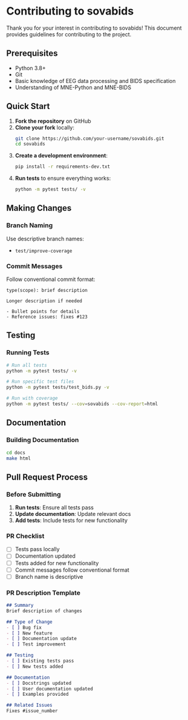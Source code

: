 # Contributing to sovabids

Thank you for your interest in contributing to sovabids! This document provides guidelines for contributing to the project.

## Prerequisites

- Python 3.8+
- Git
- Basic knowledge of EEG data processing and BIDS specification
- Understanding of MNE-Python and MNE-BIDS

## Quick Start

1. **Fork the repository** on GitHub
2. **Clone your fork** locally:
   ```bash
   git clone https://github.com/your-username/sovabids.git
   cd sovabids
   ```
3. **Create a development environment**:
   ```bash
   pip install -r requirements-dev.txt
   ```
4. **Run tests** to ensure everything works:
   ```bash
   python -m pytest tests/ -v
   ```

## Making Changes

### Branch Naming

Use descriptive branch names:

- `test/improve-coverage`

### Commit Messages

Follow conventional commit format:

```
type(scope): brief description

Longer description if needed

- Bullet points for details
- Reference issues: fixes #123
```

## Testing

### Running Tests

```bash
# Run all tests
python -m pytest tests/ -v

# Run specific test files
python -m pytest tests/test_bids.py -v

# Run with coverage
python -m pytest tests/ --cov=sovabids --cov-report=html
```

## Documentation


### Building Documentation

```bash
cd docs
make html
```

## Pull Request Process

### Before Submitting

1. **Run tests**: Ensure all tests pass
2. **Update documentation**: Update relevant docs
3. **Add tests**: Include tests for new functionality

### PR Checklist

- [ ] Tests pass locally
- [ ] Documentation updated
- [ ] Tests added for new functionality
- [ ] Commit messages follow conventional format
- [ ] Branch name is descriptive

### PR Description Template

```markdown
## Summary
Brief description of changes

## Type of Change
- [ ] Bug fix
- [ ] New feature
- [ ] Documentation update
- [ ] Test improvement

## Testing
- [ ] Existing tests pass
- [ ] New tests added

## Documentation
- [ ] Docstrings updated
- [ ] User documentation updated
- [ ] Examples provided

## Related Issues
Fixes #issue_number
```
